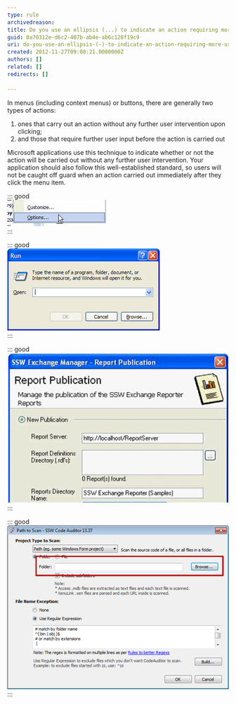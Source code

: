 ```yaml
---
type: rule
archivedreason: 
title: Do you use an ellipsis (...) to indicate an action requiring more user input?
guid: 0a70312e-d6c2-407b-ab4e-ab6c128f19c9
uri: do-you-use-an-ellipsis-(-)-to-indicate-an-action-requiring-more-user-input
created: 2012-11-27T09:08:21.0000000Z
authors: []
related: []
redirects: []

---
```


In menus (including context menus) or buttons, there are generally two types of actions:

1. ones that carry out an action without any further user intervention upon clicking;
2. and those that require further user input before the action is carried out


<!--endintro-->

Microsoft applications use this technique to indicate whether or not the action will be carried out without any further user intervention. Your application should also follow this well-established standard, so users will not be caught off guard when an action carried out immediately after they click the menu item.


::: good  
![Figure: Good Example - Options menu in Outlook, with ellipsis](../../assets/Elipsis.gif)  
:::


::: good  
![Figure: Good Example - Ellipsis on buttons that require further input](../../assets/RunDialog.gif)  
:::


::: good  
![Figure: Good Example - Different ways of using the elipsis](../../assets/GoodElipsis3.png)  
:::


::: good  
![Figure: Good Example - Elipsis being used on a button requiring user input](../../assets/GoodElipsis4.png)  
:::
